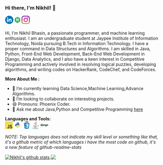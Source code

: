 ### Hi there, I'm Nikhil! 👋
<a href="https://www.linkedin.com/in/nikhil1204/">
  <img align="left" alt="Nikhil Bhasin | LinkedIn" width="27px" src="https://raw.githubusercontent.com/phoenix-1-2/phoenix-1-2/master/assets/social-linkedin-circle-512.webp" />
</a>
<a href="https://www.hackerrank.com/nikhil_12_04">
  <img align="left" alt="Nikhil Bhasin | HackerRank" width="27px" src="https://raw.githubusercontent.com/phoenix-1-2/phoenix-1-2/master/assets/HackerRank_logo.png" />
</a>
<a href="https://www.instagram.com/nikhilbhasin12">
  <img align="left" alt="Nikhil's Instagram" width="27px" src="https://raw.githubusercontent.com/phoenix-1-2/phoenix-1-2/master/assets/instagram-social-media-logo-for-your-works-png-format-19.png" />
</a>

<br />
<br />

Hi, I'm Nikhil Bhasin, a passionate programmer, and machine learning enthusiast. I am an undergraduate student at Jaypee Institute of Information Technology, Noida pursuing B.Tech in Information Technology. I have a proper command in Data Structures and Algorithms. I am skilled in Java, Python, Front-End Web Development, Back-End Web Development in Django, Data Analytics, and  I also have a keen interest in Competitive Programming and actively involved in resolving logical puzzles, developing algorithms, and writing codes on HackerRank, CodeChef, and CodeForces.

**More About Me :** 

- 🌱 I’m currently learning Data Science,Machine Learning,Advance Algorithms.
- 👯 I’m looking to collaborate on interesting projects.
- 😄 Pronouns: Phoenix Coder. 
- 💬 Ask me about Java,Python and Competitive Programming [here](https://www.linkedin.com/in/nikhil1204/)

**Languages and Tools:**  
<code><img height="25" src="https://raw.githubusercontent.com/github/explore/80688e429a7d4ef2fca1e82350fe8e3517d3494d/topics/javascript/javascript.png"></code>
<code><img height="25" src="https://raw.githubusercontent.com/github/explore/80688e429a7d4ef2fca1e82350fe8e3517d3494d/topics/python/python.png"></code>
<code><img height="25" src="https://raw.githubusercontent.com/github/explore/80688e429a7d4ef2fca1e82350fe8e3517d3494d/topics/css/css.png"></code>
<code><img height="25" src="https://raw.githubusercontent.com/github/explore/80688e429a7d4ef2fca1e82350fe8e3517d3494d/topics/java/java.png"></code>
<code><img height="25" src="https://raw.githubusercontent.com/github/explore/80688e429a7d4ef2fca1e82350fe8e3517d3494d/topics/django/django.png"></code>

<!--- 
  if you have forked this to use on your profile, 
  Change the `github-readme-stats.anuraghazra1.vercel.app` to `github-readme-stats.vercel.app` 
--->

<!-- Change the `github-readme-stats.anuraghazra1.vercel.app` to `github-readme-stats.vercel.app`  -->

*NOTE: Top languages does not indicate my skill level or something like that, it's a github metric of which languages i have the most code on github, it's a new feature of github-readme-stats*


<a href="https://github.com/phoenix-1-2/github-readme-stats">
  <img align="center" src="https://github-readme-stats.vercel.app/api?username=phoenix-1-2&show_icons=true&include_all_commits=true&theme=radical" alt="Nikhil's github stats" />
</a>
<a href="https://github.com/phoenix-1-2/github-readme-stats">
  <!-- Change the `github-readme-stats.anuraghazra1.vercel.app` to `github-readme-stats.vercel.app`  -->
  <img align="center" src="https://github-readme-stats.vercel.app/api/top-langs/?username=phoenix-1-2&layout=compact&theme=radical" />
</a>
